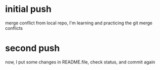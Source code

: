 # initial push 
merge conflict from local repo, I'm learning and practicing the git merge conflicts


# second push
now, I put some changes  in README.file, check status, and commit again
